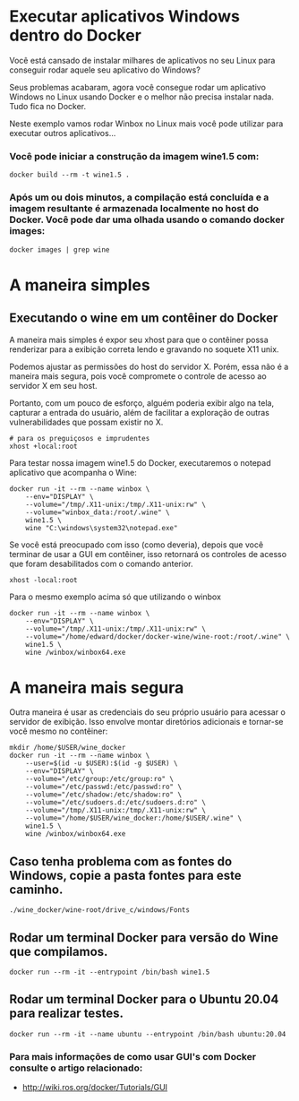 # Executar aplicativos Windows dentro do Docker

Você está cansado de instalar milhares de aplicativos no seu Linux para conseguir rodar aquele seu aplicativo do Windows?

Seus problemas acabaram, agora você consegue rodar um aplicativo Windows no Linux usando Docker e o melhor não precisa instalar nada. Tudo fica no Docker.

Neste exemplo vamos rodar Winbox no Linux mais você pode utilizar para executar outros aplicativos...


###  Você pode iniciar a construção da imagem wine1.5 com:

```shell
docker build --rm -t wine1.5 .
```

###  Após um ou dois minutos, a compilação está concluída e a imagem resultante é armazenada localmente no host do Docker. Você pode dar uma olhada usando o comando docker images:

```shell
docker images | grep wine
```

# A maneira simples

## Executando o wine em um contêiner do Docker

A maneira mais simples é expor seu xhost para que o contêiner possa renderizar para a exibição correta lendo e gravando no soquete X11 unix.

Podemos ajustar as permissões do host do servidor X. Porém, essa não é a maneira mais segura, pois você compromete o controle de acesso ao servidor X em seu host. 

Portanto, com um pouco de esforço, alguém poderia exibir algo na tela, capturar a entrada do usuário, além de facilitar a exploração de outras vulnerabilidades que possam existir no X.

```shell
# para os preguiçosos e imprudentes
xhost +local:root
```

Para testar nossa imagem wine1.5 do Docker, executaremos o notepad aplicativo que acompanha o Wine:

```shell
docker run -it --rm --name winbox \
    --env="DISPLAY" \
    --volume="/tmp/.X11-unix:/tmp/.X11-unix:rw" \
    --volume="winbox_data:/root/.wine" \
    wine1.5 \
    wine "C:\windows\system32\notepad.exe"
```

Se você está preocupado com isso (como deveria), depois que você terminar de usar a GUI em contêiner, isso retornará os controles de acesso que foram desabilitados com o comando anterior.

```shell
xhost -local:root
```

Para o mesmo exemplo acima só que utilizando o winbox

```shell
docker run -it --rm --name winbox \
    --env="DISPLAY" \
    --volume="/tmp/.X11-unix:/tmp/.X11-unix:rw" \
    --volume="/home/edward/docker/docker-wine/wine-root:/root/.wine" \
    wine1.5 \
    wine /winbox/winbox64.exe
```

# A maneira mais segura

Outra maneira é usar as credenciais do seu próprio usuário para acessar o servidor de exibição. Isso envolve montar diretórios adicionais e tornar-se você mesmo no contêiner:

```shell
mkdir /home/$USER/wine_docker
docker run -it --rm --name winbox \
    --user=$(id -u $USER):$(id -g $USER) \
    --env="DISPLAY" \
    --volume="/etc/group:/etc/group:ro" \
    --volume="/etc/passwd:/etc/passwd:ro" \
    --volume="/etc/shadow:/etc/shadow:ro" \
    --volume="/etc/sudoers.d:/etc/sudoers.d:ro" \
    --volume="/tmp/.X11-unix:/tmp/.X11-unix:rw" \
    --volume="/home/$USER/wine_docker:/home/$USER/.wine" \
    wine1.5 \
    wine /winbox/winbox64.exe
```

## Caso tenha problema com as fontes do Windows, copie a pasta fontes para este caminho.

```
./wine_docker/wine-root/drive_c/windows/Fonts
```

## Rodar um terminal Docker para versão do Wine que compilamos.

```shell
docker run --rm -it --entrypoint /bin/bash wine1.5
```

## Rodar um terminal Docker para o Ubuntu 20.04 para realizar testes.


```shell
docker run --rm -it --name ubuntu --entrypoint /bin/bash ubuntu:20.04
```

### Para mais informações de como usar GUI's com Docker consulte o artigo relacionado:

- http://wiki.ros.org/docker/Tutorials/GUI